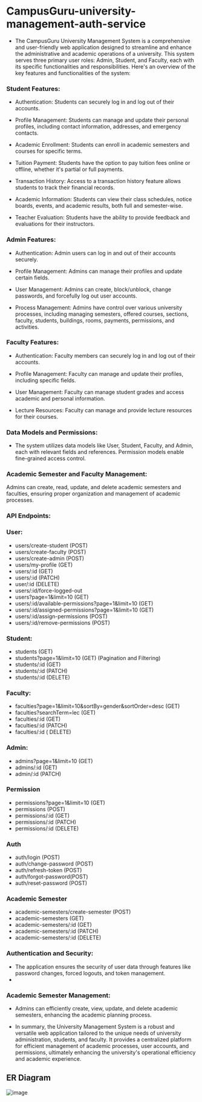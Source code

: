 # CampusGuru-university-management-auth-service

* The CampusGuru University Management System is a comprehensive and user-friendly web application designed to streamline and enhance the administrative and academic operations of a university. This system serves three primary user roles: Admin, Student, and Faculty, each with its specific functionalities and responsibilities. Here's an overview of the key features and functionalities of the system:

### Student Features:

- Authentication: Students can securely log in and log out of their accounts.

- Profile Management: Students can manage and update their personal profiles, including contact information, addresses, and emergency contacts.

- Academic Enrollment: Students can enroll in academic semesters and courses for specific terms.

- Tuition Payment: Students have the option to pay tuition fees online or offline, whether it's partial or full payments.

- Transaction History: Access to a transaction history feature allows students to track their financial records.

- Academic Information: Students can view their class schedules, notice boards, events, and academic results, both full and semester-wise.

- Teacher Evaluation: Students have the ability to provide feedback and evaluations for their instructors.

### Admin Features:

- Authentication: Admin users can log in and out of their accounts securely.

- Profile Management: Admins can manage their profiles and update certain fields.

- User Management: Admins can create, block/unblock, change passwords, and forcefully log out user accounts.

- Process Management: Admins have control over various university processes, including managing semesters, offered courses, sections, faculty, students, buildings, rooms, payments, permissions, and activities.

### Faculty Features:

- Authentication: Faculty members can securely log in and log out of their accounts.

- Profile Management: Faculty can manage and update their profiles, including specific fields.

- User Management: Faculty can manage student grades and access academic and personal information.

- Lecture Resources: Faculty can manage and provide lecture resources for their courses.

### Data Models and Permissions:

* The system utilizes data models like User, Student, Faculty, and Admin, each with relevant fields and references. Permission models enable fine-grained access control.

### Academic Semester and Faculty Management:

Admins can create, read, update, and delete academic semesters and faculties, ensuring proper organization and management of academic processes.

### API Endpoints:

### User:
- users/create-student (POST)
- users/create-faculty (POST)
- users/create-admin (POST)
- users/my-profile (GET)
- users/:id (GET)
- users/:id (PATCH)
- user/:id (DELETE)
- users/:id/force-logged-out
- users?page=1&limit=10 (GET)
- users/:id/available-permissions?page=1&limit=10 (GET)
- users/:id/assigned-permissions?page=1&limit=10 (GET)
- users/:id/assign-permissions (POST)
- users/:id/remove-permissions (POST)


### Student:
- students (GET)
- students?page=1&limit=10 (GET) (Pagination and Filtering)
- students/:id  (GET)
- students/:id  (PATCH)
- students/:id (DELETE)

### Faculty:
- faculties?page=1&limit=10&sortBy=gender&sortOrder=desc  (GET) 
- faculties?searchTerm=lec (GET)
- faculties/:id  (GET)
- faculties/:id    (PATCH)
- faculties/:id ( DELETE)

### Admin:
- admins?page=1&limit=10 (GET)
- admins/:id  (GET)
- admin/:id   (PATCH)

### Permission
- permissions?page=1&limit=10 (GET)
- permissions (POST)
- permissions/:id (GET)
- permissions/:id (PATCH)
- permissions/:id (DELETE)

### Auth
- auth/login (POST)
- auth/change-password (POST)
- auth/refresh-token (POST)
- auth/forgot-password(POST)
- auth/reset-password (POST)

### Academic Semester
- academic-semesters/create-semester (POST)
- academic-semesters  (GET)
- academic-semesters/:id (GET) 
- academic-semesters/:id (PATCH)
- academic-semesters/:id (DELETE)

### Authentication and Security:

* The application ensures the security of user data through features like password changes, forced logouts, and token management.
* 
### Academic Semester Management:

* Admins can efficiently create, view, update, and delete academic semesters, enhancing the academic planning process.

* In summary, the University Management System is a robust and versatile web application tailored to the unique needs of university administration, students, and faculty. It provides a centralized platform for efficient management of academic processes, user accounts, and permissions, ultimately enhancing the university's operational efficiency and academic experience.

## ER Diagram
![image](https://github.com/arfatbegum/CampusGuru-university-management-auth-service/assets/96864183/084960bd-c332-4838-a1c2-1c31ad6022f7)

